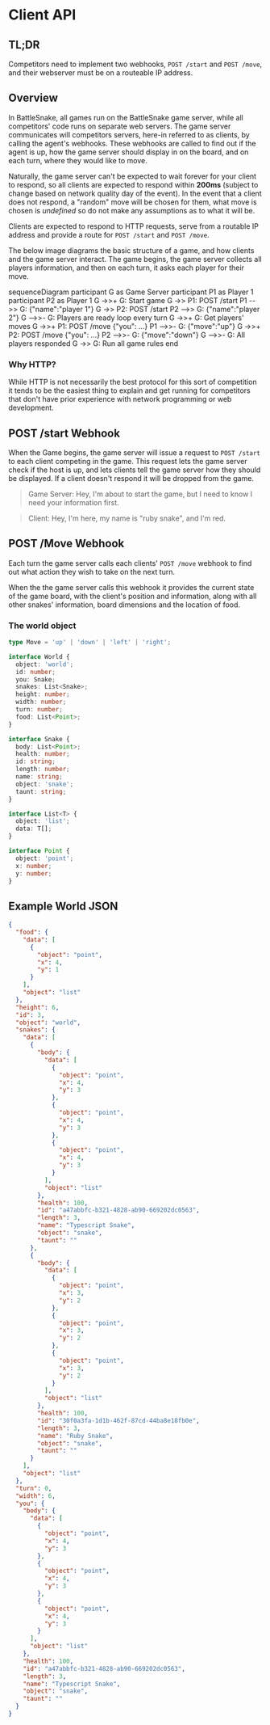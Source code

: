 # Client API

## TL;DR

Competitors need to implement two webhooks, `POST /start` and `POST /move`, and their webserver must be on a routeable IP address.

## Overview
In BattleSnake, all games run on the BattleSnake game server, while all competitors' code runs on separate web servers. The game server communicates will competitors servers, here-in referred to as clients, by calling the agent's webhooks. These webhooks are called to find out if the agent is up, how the game server should display in on the board, and on each turn, where they would like to move.

Naturally, the game server can't be expected to wait forever for your client to respond, so all clients are expected to respond within __200ms__ (subject to change based on network quality day of the event). In the event that a client does not respond, a "random" move will be chosen for them, what move is chosen is _undefined_ so do not make any assumptions as to what it will be.

Clients are expected to respond to HTTP requests, serve from a routable IP address and provide a route for `POST /start` and `POST /move`.

The below image diagrams the basic structure of a game, and how clients and the game server interact. The game begins, the game server collects all players information, and then on each turn, it asks each player for their move.

<div class="mermaid">
sequenceDiagram
    participant G as Game Server
    participant P1 as Player 1
    participant P2 as Player 1
    G ->>+ G: Start game
    G ->> P1: POST /start
    P1 -->> G: {"name":"player 1"}
    G ->> P2: POST /start
    P2 -->> G: {"name":"player 2"}
    G -->>- G: Players are ready
    loop every turn
        G ->>+ G: Get players' moves
        G ->>+ P1: POST /move {"you": ...}
        P1 -->>- G: {"move":"up"}
        G ->>+ P2: POST /move {"you": ...}
        P2 -->>- G: {"move":"down"}
        G -->>- G: All players responded
        G ->> G: Run all game rules
    end
</div>

### Why HTTP?
While HTTP is not necessarily the best protocol for this sort of competition it tends to be the easiest thing to explain and get running for competitors that don't have prior experience with network programming or web development.

## POST /start Webhook
When the Game begins, the game server will issue a request to `POST /start` to each client competing in the game. This request lets the game server check if the host is up, and lets clients tell the game server how they should be displayed. If a client doesn't respond it will be dropped from the game.

> Game Server: Hey, I'm about to start the game, but I need to know I need your information first.

> Client: Hey, I'm here, my name is "ruby snake", and I'm red.

## POST /Move Webhook

Each turn the game server calls each clients' `POST /move` webhook to find out what action they wish to take on the next turn.

When the the game server calls this webhook it provides the current state of the game board, with the client's position and information, along with all other snakes' information, board dimensions and the location of food.

### The world object

```typescript
type Move = 'up' | 'down' | 'left' | 'right';
```

```typescript
interface World {
  object: 'world';
  id: number;
  you: Snake;
  snakes: List<Snake>;
  height: number;
  width: number;
  turn: number;
  food: List<Point>;
}

interface Snake {
  body: List<Point>;
  health: number;
  id: string;
  length: number;
  name: string;
  object: 'snake';
  taunt: string;
}

interface List<T> {
  object: 'list';
  data: T[];
}

interface Point {
  object: 'point';
  x: number;
  y: number;
}
```

## Example World JSON
```json
{
  "food": {
    "data": [
      {
        "object": "point",
        "x": 4,
        "y": 1
      }
    ],
    "object": "list"
  },
  "height": 6,
  "id": 3,
  "object": "world",
  "snakes": {
    "data": [
      {
        "body": {
          "data": [
            {
              "object": "point",
              "x": 4,
              "y": 3
            },
            {
              "object": "point",
              "x": 4,
              "y": 3
            },
            {
              "object": "point",
              "x": 4,
              "y": 3
            }
          ],
          "object": "list"
        },
        "health": 100,
        "id": "a47abbfc-b321-4828-ab90-669202dc0563",
        "length": 3,
        "name": "Typescript Snake",
        "object": "snake",
        "taunt": ""
      },
      {
        "body": {
          "data": [
            {
              "object": "point",
              "x": 3,
              "y": 2
            },
            {
              "object": "point",
              "x": 3,
              "y": 2
            },
            {
              "object": "point",
              "x": 3,
              "y": 2
            }
          ],
          "object": "list"
        },
        "health": 100,
        "id": "30f0a3fa-1d1b-462f-87cd-44ba8e18fb0e",
        "length": 3,
        "name": "Ruby Snake",
        "object": "snake",
        "taunt": ""
      }
    ],
    "object": "list"
  },
  "turn": 0,
  "width": 6,
  "you": {
    "body": {
      "data": [
        {
          "object": "point",
          "x": 4,
          "y": 3
        },
        {
          "object": "point",
          "x": 4,
          "y": 3
        },
        {
          "object": "point",
          "x": 4,
          "y": 3
        }
      ],
      "object": "list"
    },
    "health": 100,
    "id": "a47abbfc-b321-4828-ab90-669202dc0563",
    "length": 3,
    "name": "Typescript Snake",
    "object": "snake",
    "taunt": ""
  }
}
```
